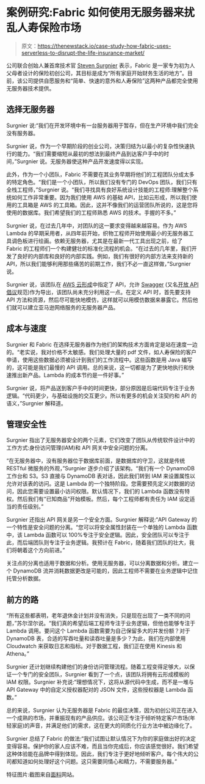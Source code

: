 # 案例研究:Fabric 如何使用无服务器来扰乱人寿保险市场

> 原文：<https://thenewstack.io/case-study-how-fabric-uses-serverless-to-disrupt-the-life-insurance-market/>

公司联合创始人兼首席技术官 [Steven Surgnier](https://www.linkedin.com/in/stevensurgnier/) 表示，Fabric 是一家专为初为人父母者设计的保险初创公司，其目标是成为“所有家庭开始财务生活的地方”。目前，该公司提供自愿服务和“简单、快速的意外和人寿保险”这两种产品都完全使用无服务器技术提供。

## 选择无服务器

Surgnier 说:“我们在开发环境中有一台服务器用于暂存，但在生产环境中我们完全没有服务器。

Surgnier 说，作为一个早期阶段的创业公司，决策归结为以最小的复杂性快速执行的能力。“我们需要缩短从最初的想法到最终产品到达客户手中的时间，”Surgnier 说。无服务器使这种产品开发速度得以实现。

此外，作为一个小团队，Fabric 不需要在其业务早期将他们的工程团队分成太多的特定角色。“我们是一个小团队，所以我们没有专门的 DevOps 团队，我们只有全栈工程师，”Surgnier 说。“我们寻找具有良好系统设计技能的工程师:理解整个系统如何工作非常重要。因为我们使用 AWS 的基础 API，比如云形成，所以我们使用的工具箱是 AWS 的工具箱。因此，这并不像我们的运营团队所说的，这是您将使用的数据库。我们希望我们的工程师熟悉 AWS 的技术。手握的不多。”

Surgnier 说，在过去几年中，对团队的这一要求变得越来越容易。作为 AWS Lambda 的早期采用者，从四年前开始，织物工程师开始使用最小的无服务器工具调色板进行绘画。依赖无服务器，尤其是在最新一代工具出现之前，给了 Fabric 的工程师们一个构建健壮的标准化流程的机会。“在过去的几年里，我们开发了良好的内部库和良好的内部实践。例如，我们有很好的内部方法来支持新的 API，所以我们能够利用那些痛苦的前期工作，我们不必一直这样做，”Surgnier 说。

Surgnier 说，该团队在 [AWS 云形成](https://aws.amazon.com/cloudformation/)中指定了 API，允许 [Swagger](https://swagger.io/) (又名[开放 API 倡议](https://www.openapis.org/)规范)作为导出，该团队尚未充分利用这一点。在定义 API 时，首先要支持 API 方法和资源，然后尽可能快地模仿，这样就可以用模仿数据来暴露它。然后他们就可以建立亚马逊网络服务的无服务器产品。

## 成本与速度

Surgnier 和 Fabric 在选择无服务器作为他们的架构技术方面肯定是站在速度一边的。“老实说，我对价格不太敏感。我们处理大量的 pdf 文件，如人寿保险的客户申请，使用这些数据必须被设计到我们的工作流程中。这些函数是用 Java 编写的，这可能是我们最慢的 API 调用。总的来说，这一切都是为了更快地执行和快速推出新产品。Lambda 的成本节约是一件好事。”

Surgnier 说，将产品送到客户手中的时间更快，部分原因是后端代码专注于业务逻辑。“代码更少，与基础设施的交互更少。所以有更多的机会关注契约和 API 的语义，”Surgnier 解释道。

## 管理安全性

Surgnier 指出了无服务器安全的两个元素，它们改变了团队从传统软件设计中的工作方式:身份访问管理(IAM)和 API 网关中安全问题的分离。

“在无服务器中，没有服务器位于数据库前面，是数据库的守卫，这就是传统 RESTful 微服务的外观，”Surgnier 逐步介绍了该架构。“我们有一个 DynamoDB 工作台和 S3。S3 直接与 DynamoDB 表对话，因此我们转到 IAM 来设置属性以允许对该表的访问。这是 Lambda 的一个独特阶段。您需要预先定义对数据的访问，因此您需要设置最小访问权限。默认情况下，我们的 Lambda 函数没有特权。然后我们有“已知商品”开始模板。然后，每个工程师都有责任为 IAM 设定适当的责任级别。”

Surgnier 还指出 API 网关是另一个安全方面。Surgnier 解释说:“API Gateway 的一个特性是安全问题的分离。“您可以将安全属性封装在一个单独的 Lambda 函数中，该 Lambda 函数可以 100%专注于安全逻辑。因此，安全团队可以专注于此，而后端团队则专注于业务逻辑。我预计在 Fabric，随着我们团队的壮大，我们将朝着这个方向前进。”

关注点的分离也适用于数据和分析。使用无服务器，可以分离数据和分析。建立一个 DynamoDB 流并消耗数据更改是可能的，因此工程师不需要在业务逻辑中记住托管分析数据。

## 前方的路

“所有这些都表明，老年退休金计划并没有消失，只是现在出现了一类不同的问题，”苏尔涅尔说。“我们真的希望后端工程师专注于业务逻辑，但他也能够专注于 Lambda 调用。要问这个 Lambda 函数需要为自己保留多大的并发份额？对于 DynamoDB 表，合适的写吞吐量和读吞吐量是多少？为此，我们在内部使用 Cloudwatch 来获取日志和指标。对于数据工程，我们正在使用 Kinesis 和 Athena。”

Surgnier 还计划继续构建他们的身份访问管理流程。随着工程变得足够大，以保证一个专门的安全团队，Surgnier 看到了一个点，该团队将拥有云形成模板的 IAM 权限。Surgnier 补充说:“理想情况下，这将从源代码中生成，而不是一堆与 API Gateway 中的自定义授权器配对的 JSON 文件，这些授权器是 Lambda 函数。”

总的来说，Surgnier 认为无服务器是 Fabric 的最佳决策，因为初创公司正在进入一个成熟的市场，并重振现有的产品供应。该公司正专注于倾听特定客户市场(年轻家庭)的声音，并满足他们的需求，这在更大的同质化行业方法中被边缘化了。

Surgnier 总结了 Fabric 的做法:“我们试图让默认情况下为你的家庭做出好的决定变得容易。保护你的家人应该不难，而且当你完成后，你应该感觉很好。我们希望这种体验能在品牌中得到体现。因此，我们专注于更好地倾听客户。每个伟大的公司都知道如何处理好这个问题。这只需要同情心和精力，不需要服务器。”

特征图片:截图来自[面料](http://meetfabric.com)网站。

<svg xmlns:xlink="http://www.w3.org/1999/xlink" viewBox="0 0 68 31" version="1.1"><title>Group</title> <desc>Created with Sketch.</desc></svg>